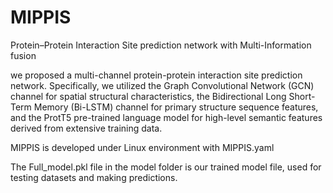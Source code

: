 # MIPPIS
Protein–Protein Interaction Site prediction network with Multi-Information fusion

we proposed a multi-channel protein-protein interaction site prediction network. Specifically, we utilized the Graph Convolutional Network (GCN) channel for spatial structural characteristics, the Bidirectional Long Short-Term Memory (Bi-LSTM) channel for primary structure sequence features, and the ProtT5 pre-trained language model for high-level semantic features derived from extensive training data.

MIPPIS is developed under Linux environment with MIPPIS.yaml

The Full_model.pkl file in the model folder is our trained model file, used for testing datasets and making predictions.
